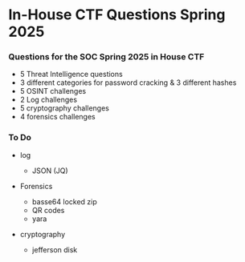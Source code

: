 # In-House CTF Questions Spring 2025
### Questions for the SOC Spring 2025 in House CTF

- 5 Threat Intelligence questions
- 3 different categories for password cracking & 3 different hashes
- 5 OSINT challenges
- 2 Log challenges
- 5 cryptography challenges
- 4 forensics challenges

### To Do 
- log
  - JSON (JQ)
 
- Forensics
  - basse64 locked zip
  - QR codes
  - yara

- cryptography
  - jefferson disk
